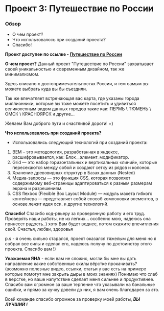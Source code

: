 # Проект 3: Путешествие по России

### Обзор
* О чем проект?
* Что использовалось при созданий проекта?
* Спасибо!


**Проект доступен по ссылке - [Путешествие по России](https://ev9enn.github.io/russian-travel/)**


**О чем проект?**
Данный проект "Путешествие по России" захватывает своей уникальностью и современным дизайном, так же минимализмом. 

Здесь описано о достопримечательностях России, и тем самым вы можете выбрать куда вы бы съездили. 

Так же впечатляет встречающая вас карта, где указаны города миллионники, которые вы тоже можете посетить и удивиться великолепным видом данных городов такие как: ПЕРМЬ \ ТЮМЕНЬ \ ОМСК \ КРАСНОЯРСК и другие...

Желаем Вам доброго пути и счастливой дороги! =)

**Что использовалось при созданий проекта?**
* Использовались следующий технологий при  созданий проекта:
1. BEM – это методология, разработанная в яндексе, расшифровывается, как: Блок__элемент_модификатор.
2. Grid — это набор горизонтальных и вертикальных «линий», которые пересекаются между собой и создают сетку из рядов и колонок.
3. Хранение древовидных структур в Базах данных (Nested)
4. Медиа-запросы — это функция CSS, которая позволяет содержимому веб-страницы адаптироваться к разным размерам экрана и разрешениям.
5. CSS flexbox (Flexible Box Layout Module) — модуль макета гибкого контейнера — представляет собой способ компоновки элементов, в основе лежит идея оси.
и другие технологий.

**Спасибо!**
Спасибо код-рвьеру за проверянную работу и его труд.
Проверять наши работы, не из легких... особенно мою, надеюсь она принесет радость..) хотя Вам будет веднее, потом скажите впечитления свой. Счастья, любви, здоровья

p.s - я очень сильно старался, проект оказался тяжелым для меня но я собрал все силы и сделал его, надеюсь получу по достоинству этого проекта. Спасибо вам !)

**Уважаемая ЯНА** - если вам не сложно, могли бы мне вы дать направление какие собственные скилы вёрстке прокачивать? (возможно полезные видео, ссылки, статьи у вас есть на примере которые помогут мне закрыть дыры в моих знаниях) Понимаю что слаб в верстке, но ваше напутствие сделает меня сильнее и продуктивнее. Спасибо вам огромное за ваше терпение что указывали на банальные ошибки, и прямо за кучку довели до них, я вам очень благодарен за это. 

Всей команде спасибо огромное за проверку моей работы, ***ВЫ ЛУЧШИЙ !***